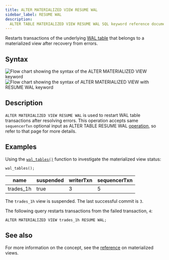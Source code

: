 ```yaml
---
title: ALTER MATERIALIZED VIEW RESUME WAL
sidebar_label: RESUME WAL
description:
  ALTER TABLE MATERIALIZED VIEW RESUME WAL SQL keyword reference documentation.
---
```


Restarts transactions of the underlying
[WAL table](/docs/concept/write-ahead-log/) that belongs to a materialized view
after recovery from errors.

## Syntax

![Flow chart showing the syntax of the ALTER MATERIALIZED VIEW keyword](/images/docs/diagrams/alterMatView.svg)
![Flow chart showing the syntax of ALTER MATERIALIZED VIEW with RESUME WAL keyword](/images/docs/diagrams/alterMatViewResumeWal.svg)

## Description

`ALTER MATERIALIZED VIEW RESUME WAL` is used to restart WAL table transactions
after resolving errors. This operation accepts same `sequencerTxn` optional
input as ALTER TABLE RESUME WAL
[operation](/docs/reference/sql/alter-table-resume-wal/), so refer to that page
for more details.

## Examples

Using the [`wal_tables()`](/docs/reference/function/meta/#wal_tables) function
to investigate the materialized view status:

```questdb-sql title="List all tables and materialized views"
wal_tables();
```

| name      | suspended | writerTxn | sequencerTxn |
| --------- | --------- | --------- | ------------ |
| trades_1h | true      | 3         | 5            |

The `trades_1h` view is suspended. The last successful commit is `3`.

The following query restarts transactions from the failed transaction, `4`:

```questdb-sql
ALTER MATERIALIZED VIEW trades_1h RESUME WAL;
```

## See also

For more information on the concept, see the
[reference](/docs/concept/mat-views/) on materialized views.
